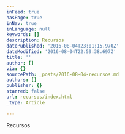 ```yaml
---
inFeed: true
hasPage: true
inNav: true
inLanguage: null
keywords: []
description: Recursos
datePublished: '2016-08-04T23:01:15.970Z'
dateModified: '2016-08-04T22:59:38.697Z'
title: ''
author: []
via: {}
sourcePath: _posts/2016-08-04-recursos.md
authors: []
publisher: {}
starred: false
url: recursos/index.html
_type: Article

---
```

Recursos